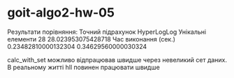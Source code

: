 # goit-algo2-hw-05


Результати порівняння:
                       Точний підрахунок        HyperLogLog
Унікальні елементи              28          28.023953075428718
Час виконання (сек.)   0.23482810000132304  0.34629560000030324

calc_with_set можливо відпрацював швидше через невеликий сет даних. В реальному житті hll повинен працювати швидше